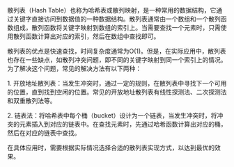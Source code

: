 散列表（Hash Table）也称为哈希表或散列映射，是一种常用的数据结构，它通过关键字直接访问到数据值的一种数据结构。散列表通常由一个数组和一个散列函数组成，散列函数将关键字映射到数组的索引上。当需要查找一个元素时，只需使用散列函数计算出对应的索引，然后在数组中查找即可。  
  
散列表的优点是快速查找，时间复杂度通常为O(1)。但是，在实际应用中，散列表也存在一些缺点，如散列冲突问题，即不同的关键字映射到同一个索引上的情况。为了解决这个问题，常见的解决方法有以下两种：  
  
1. 开放地址散列表：当发生冲突时，通过一定的规则，在散列表中寻找下一个可用的位置，直到找到空闲的位置。常见的开放地址散列表有线性探测法、二次探测法和双重散列法等。  
  
2. 链表法：将哈希表中每个桶（bucket）设计为一个链表，当发生冲突时，将冲突的元素插入到对应的链表中。在查找元素时，先通过哈希函数计算出对应的桶，然后在对应的链表中查找。  
  
在具体应用时，需要根据实际情况选择合适的散列表实现方式，以达到最优的效果。